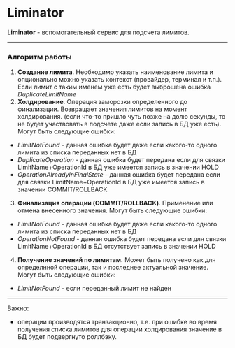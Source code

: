 # Liminator

**Liminator** - вспомогательный сервис для подсчета лимитов.

***

### Алгоритм работы 

1. **Создание лимита**. Необходимо указать наименование лимита и опционально можно указать 
контекст (провайдер, терминал и т.п.). Если лимит с таким именем уже есть будет 
выброшена ошибка _DuplicateLimitName_
2. **Холдирование**. Операция заморозки определенного до финализации. Возвращает значения лимитов на 
момент холдирования. (если что-то пришло чуть позже на долю секунды, то не будет участвовать в 
подсчете даже если запись в БД уже есть). Могут быть следующие ошибки:
 - _LimitNotFound_ - данная ошибка будет даже если какого-то одного лимита из списка 
   переданных нет в БД
 - _DuplicateOperation_ - данная ошибка будет передана если для связки LimitName+OperationId в
   БД уже имеется запись в значении HOLD
 - _OperationAlreadyInFinalState_ - данная ошибка будет передана если для связки LimitName+OperationId в
   БД уже имеется запись в значении COMMIT/ROLLBACK
3. **Финализация операции (COMMIT/ROLLBACK)**. Применение или отмена внесенного значения. Могут быть 
следующие ошибки:
 - _LimitNotFound_ - данная ошибка будет даже если какого-то одного лимита из списка
   переданных нет в БД
 - _OperationNotFound_ - данная ошибка будет передана если для связки LimitName+OperationId в
   БД отсутствует запись в значении HOLD
4. **Получение значений по лимитам.** Может быть получено как для определнной операции, так и 
последнее актуальной значение. Могут быть следующие ошибки:
 - _LimitNotFound_ - если переданный лимит не найден

***

Важно:
- операции производятся транзакционно, т.е. при ошибке во время получения списка лимитов для 
операции холдирования значение в БД будет подвергнуто роллбэку.

